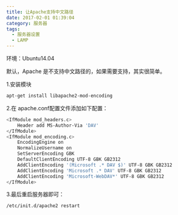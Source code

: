 ```yaml
---
title: 让Apache支持中文路径
date: 2017-02-01 01:39:04
category: 服务器
tags:
  - 服务器设置
  - LAMP
---
```


环境：Ubuntu14.04

默认，Apache 是不支持中文路径的，如果需要支持，其实很简单。

<!--more-->

1.安装模块

```bash
apt-get install libapache2-mod-encoding
```

2.在 apache.conf配置文件添加如下配置：

```bash
<IfModule mod_headers.c>
    Header add MS-Author-Via 'DAV'
</IfModule>
<IfModule mod_encoding.c>
    EncodingEngine on
    NormalizeUsername on
    SetServerEncoding GBK
    DefaultClientEncoding UTF-8 GBK GB2312
    AddClientEncoding '(Microsoft .* DAV $)' UTF-8 GBK GB2312
    AddClientEncoding 'Microsoft .* DAV' UTF-8 GBK GB2312
    AddClientEncoding 'Microsoft-WebDAV*' UTF-8 GBK GB2312
</IfModule>
```


3.最后重启服务器即可：

```bash
/etc/init.d/apache2 restart
```
